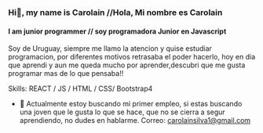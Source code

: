 
### Hi👋, my name is Carolain //Hola, Mi nombre es Carolain
#### I am junior programmer // soy programadora Junior en Javascript
Soy de Uruguay, siempre me llamo la atencion y quise estudiar programacion, por diferentes motivos retrasaba el poder hacerlo, hoy en dia  que aprendi y aun me queda mucho por aprender,descubri que me gusta programar mas de lo que pensaba!!

Skills:  REACT / JS / HTML / CSS/ Bootstrap4

- 🔭 Actualmente estoy buscando mi primer empleo, si estas buscando una joven que le gusta lo que se hace, que no se cierra a segur aprendiendo, no dudes en hablarme.
Correo: carolainsilva1@gmail.com
